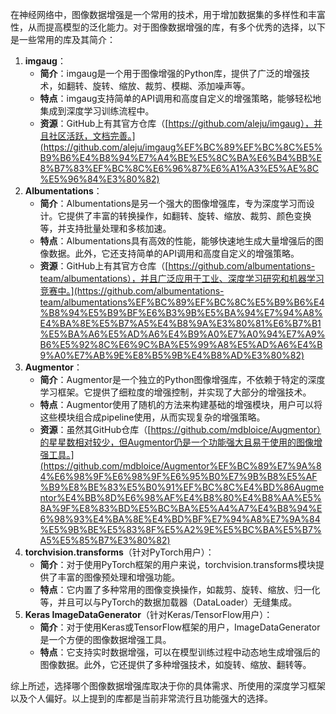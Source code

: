 在神经网络中，图像数据增强是一个常用的技术，用于增加数据集的多样性和丰富性，从而提高模型的泛化能力。对于图像数据增强的库，有多个优秀的选择，以下是一些常用的库及其简介：

1. **imgaug**：
    - **简介**：imgaug是一个用于图像增强的Python库，提供了广泛的增强技术，如翻转、旋转、缩放、裁剪、模糊、添加噪声等。
    - **特点**：imgaug支持简单的API调用和高度自定义的增强策略，能够轻松地集成到深度学习训练流程中。
    - **资源**：GitHub上有其官方仓库（[https://github.com/aleju/imgaug），并且社区活跃，文档完善。](https://github.com/aleju/imgaug%EF%BC%89%EF%BC%8C%E5%B9%B6%E4%B8%94%E7%A4%BE%E5%8C%BA%E6%B4%BB%E8%B7%83%EF%BC%8C%E6%96%87%E6%A1%A3%E5%AE%8C%E5%96%84%E3%80%82)
2. **Albumentations**：
    - **简介**：Albumentations是另一个强大的图像增强库，专为深度学习而设计。它提供了丰富的转换操作，如翻转、旋转、缩放、裁剪、颜色变换等，并支持批量处理和多核加速。
    - **特点**：Albumentations具有高效的性能，能够快速地生成大量增强后的图像数据。此外，它还支持简单的API调用和高度自定义的增强策略。
    - **资源**：GitHub上有其官方仓库（[https://github.com/albumentations-team/albumentations），并且广泛应用于工业、深度学习研究和机器学习竞赛中。](https://github.com/albumentations-team/albumentations%EF%BC%89%EF%BC%8C%E5%B9%B6%E4%B8%94%E5%B9%BF%E6%B3%9B%E5%BA%94%E7%94%A8%E4%BA%8E%E5%B7%A5%E4%B8%9A%E3%80%81%E6%B7%B1%E5%BA%A6%E5%AD%A6%E4%B9%A0%E7%A0%94%E7%A9%B6%E5%92%8C%E6%9C%BA%E5%99%A8%E5%AD%A6%E4%B9%A0%E7%AB%9E%E8%B5%9B%E4%B8%AD%E3%80%82)
3. **Augmentor**：
    - **简介**：Augmentor是一个独立的Python图像增强库，不依赖于特定的深度学习框架。它提供了细粒度的增强控制，并实现了大部分的增强技术。
    - **特点**：Augmentor使用了随机的方法来构建基础的增强模块，用户可以将这些模块组合成pipeline使用，从而实现复杂的增强策略。
    - **资源**：虽然其GitHub仓库（[https://github.com/mdbloice/Augmentor）的星星数相对较少，但Augmentor仍是一个功能强大且易于使用的图像增强工具。](https://github.com/mdbloice/Augmentor%EF%BC%89%E7%9A%84%E6%98%9F%E6%98%9F%E6%95%B0%E7%9B%B8%E5%AF%B9%E8%BE%83%E5%B0%91%EF%BC%8C%E4%BD%86Augmentor%E4%BB%8D%E6%98%AF%E4%B8%80%E4%B8%AA%E5%8A%9F%E8%83%BD%E5%BC%BA%E5%A4%A7%E4%B8%94%E6%98%93%E4%BA%8E%E4%BD%BF%E7%94%A8%E7%9A%84%E5%9B%BE%E5%83%8F%E5%A2%9E%E5%BC%BA%E5%B7%A5%E5%85%B7%E3%80%82)
4. **torchvision.transforms**（针对PyTorch用户）：
    - **简介**：对于使用PyTorch框架的用户来说，torchvision.transforms模块提供了丰富的图像预处理和增强功能。
    - **特点**：它内置了多种常用的图像变换操作，如裁剪、旋转、缩放、归一化等，并且可以与PyTorch的数据加载器（DataLoader）无缝集成。
5. **Keras ImageDataGenerator**（针对Keras/TensorFlow用户）：
    - **简介**：对于使用Keras或TensorFlow框架的用户，ImageDataGenerator是一个方便的图像数据增强工具。
    - **特点**：它支持实时数据增强，可以在模型训练过程中动态地生成增强后的图像数据。此外，它还提供了多种增强技术，如旋转、缩放、翻转等。

综上所述，选择哪个图像数据增强库取决于你的具体需求、所使用的深度学习框架以及个人偏好。以上提到的库都是当前非常流行且功能强大的选择。